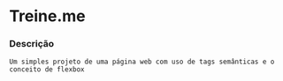 # Treine.me

### Descrição

    Um simples projeto de uma página web com uso de tags semânticas e o conceito de flexbox
